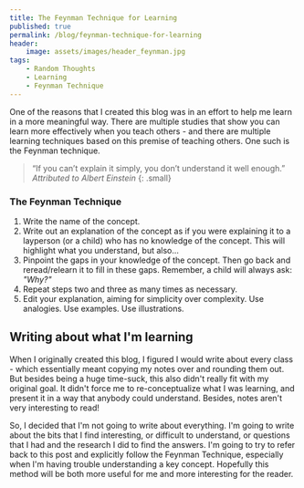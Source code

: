 ```yaml
---
title: The Feynman Technique for Learning
published: true
permalink: /blog/feynman-technique-for-learning
header:
    image: assets/images/header_feynman.jpg
tags:
    - Random Thoughts
    - Learning
    - Feynman Technique
---
```


One of the reasons that I created this blog was in an effort to help me learn in a more meaningful way. There are multiple studies that show you can learn more effectively when you teach others - and there are multiple learning techniques based on this premise of teaching others. One such is the Feynman technique.

> “If you can’t explain it simply, you don’t understand it well enough.”
<cite> Attributed to Albert Einstein </cite>{: .small}

### The Feynman Technique

  1. Write the name of the concept.
  2. Write out an explanation of the concept as if you were explaining it to a layperson (or a child) who has no knowledge of the concept. This will highlight what you understand, but also...
  3. Pinpoint the gaps in your knowledge of the concept. Then go back and reread/relearn it to fill in these gaps. Remember, a child will always ask: _"Why?"_
  4. Repeat steps two and three as many times as necessary.
  5. Edit your explanation, aiming for simplicity over complexity. Use analogies. Use examples. Use illustrations.

## Writing about what I'm learning

When I originally created this blog, I figured I would write about every class - which essentially meant copying my notes over and rounding them out. But besides being a huge time-suck, this also didn't really fit with my original goal. It didn't force me to re-conceptualize what I was learning, and present it in a way that anybody could understand. Besides, notes aren't very interesting to read!

So, I decided that I'm not going to write about everything. I'm going to write about the bits that I find interesting, or difficult to understand, or questions that I had and the research I did to find the answers. I'm going to try to refer back to this post and explicitly follow the Feynman Technique, especially when I'm having trouble understanding a key concept. Hopefully this method will be both more useful for me and more interesting for the reader.
